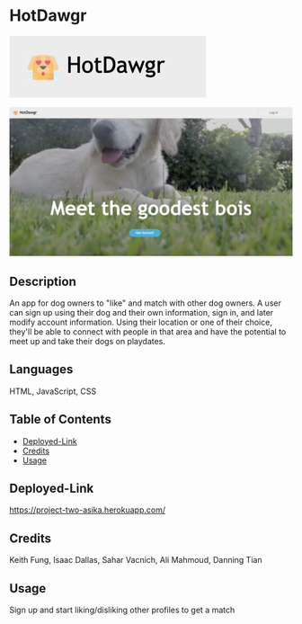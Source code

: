 # HotDawgr

  ![Logo](resources/logo.jpg)

  ![Homepage](resources/hotDawgr.jpg)


  ## Description
  An app for dog owners to "like" and match with other dog owners. A user can sign up using their dog and their own information, sign in, and later modify account information. Using their location or one of their choice, they'll be able to connect with people in that area and have the potential to meet up and take their dogs on playdates.

  ## Languages
  HTML, JavaScript, CSS

  ## Table of Contents
  - [Deployed-Link](#Deployed-Link)
  - [Credits](#Credits)
  - [Usage](#Usage)

  ## Deployed-Link
  https://project-two-asika.herokuapp.com/


  ## Credits
  Keith Fung, Isaac Dallas, Sahar Vacnich, Ali Mahmoud, Danning Tian


  ## Usage
  Sign up and start liking/disliking other profiles to get a match


